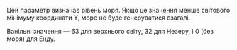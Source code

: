 Цей параметр визначає рівень моря. Якщо це значення менше світового мінімуму координати Y, море не буде генеруватися взагалі.

Ванільні значення — 63 для верхнього світу, 32 для Незеру, і 0 (без моря) для Енду.
